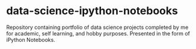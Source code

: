 # data-science-ipython-notebooks
Repository containing portfolio of data science projects completed by me for academic, self learning, and hobby purposes. Presented in the form of iPython Notebooks.
